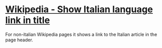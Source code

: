 [Wikipedia - Show Italian language link in title](https://userscripts.org/scripts/show/115090)
==========
For non-italian Wikipedia pages it shows a link to the Italian article in the page header.